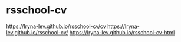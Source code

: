 # rsschool-cv
https://Iryna-lev.github.io/rsschool-cv/cv
https://Iryna-lev.github.io/rsschool-cv/
https://Iryna-lev.github.io/rsschool-cv-html
